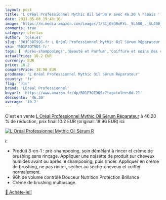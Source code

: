 ```yaml
---
layout: post
title: 'L Oréal Professionnel Mythic Oil Sérum R avec 46.20 % rabais '
date: 2021-05-08 19:48:16
image: 'https://m.media-amazon.com/images/I/31jGkG9oRYL._SL500_._SL400_.jpg'
comments: true
category: ofertas
author: 'tole.es'
slug: 'B01F3OT9QS-fr L Oréal Professionnel Mythic Oil Sérum Réparateur'
sku: 'B01F3OT9QS-fr'
tags: [ 'Après-shampooings','Beauté et Parfum','Coiffure et soins des cheveux','Soins des cheveux','loréal professionnel', ]
actualPrice: 10.2 EUR
currency: EUR
price: 10.2
comparePrice: 18.96 EUR
prodname: 'L Oréal Professionnel Mythic Oil Sérum Réparateur'
country: 'fr'
flag: '🇫🇷'
brand: 'LOréal Professionnel'
buyurl: 'https://www.amazon.fr/dp/B01F3OT9QS/?tag=tolees0d-21'
descuento: '46.20'
average: '10.2'
---
```


C'est en vente [L Oréal Professionnel Mythic Oil Sérum Réparateur](https://www.amazon.fr/dp/B01F3OT9QS/?tag=tolees0d-21)  à  46.20 % de réduction, prix final  10.2 EUR (original: 18.96 EUR) ici:

[![L Oréal Professionnel Mythic Oil Sérum R](https://m.media-amazon.com/images/I/31jGkG9oRYL._SL500_._SL400_.jpg)](https://www.amazon.fr/dp/B01F3OT9QS/?tag=tolees0d-21)

ℹ️:

- Produit 3-en-1 : pré-shampooing, soin démêlant à rincer et crème de brushing sans rinçage. Appliquer une noisette de produit sur cheveux humides avant ou après le shampooing, puis rincer. Appliquer en crème de brushing, ne pas rincer, sécher au sèche-cheveux et coiffer normalement.
- 96h de volume contrôlé Douceur Nutrition Protection Brillance
- Crème de brushing multiusage.

[🛒 Achète-le!!](https://www.amazon.fr/dp/B01F3OT9QS/?tag=tolees0d-21)
